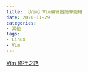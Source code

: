 ```yaml
---
title: 【Vim】Vim编辑器简单使用
date: 2020-11-29
categories: 
- 其他
tags: 
- Linux
- Vim
---
```


[Vim 修行之路](https://harttle.land/vim-practice.html)

